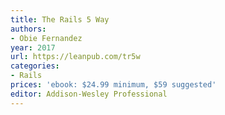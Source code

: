 ```yaml
---
title: The Rails 5 Way
authors:
- Obie Fernandez
year: 2017
url: https://leanpub.com/tr5w
categories:
- Rails
prices: 'ebook: $24.99 minimum, $59 suggested'
editor: Addison-Wesley Professional
---
```

